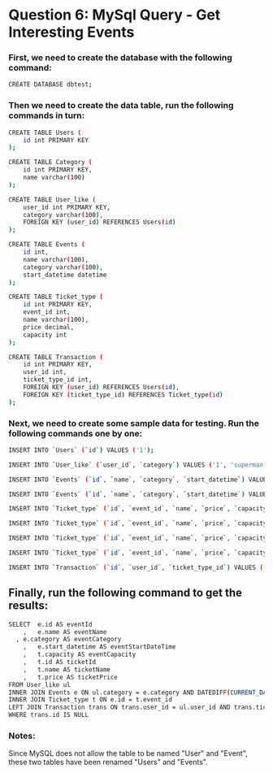 # Question 6: MySql Query - Get Interesting Events

### First, we need to create the database with the following command:

```sh
CREATE DATABASE dbtest;
```

### Then we need to create the data table, run the following commands in turn:

```sh
CREATE TABLE Users (
    id int PRIMARY KEY
);

CREATE TABLE Category (
    id int PRIMARY KEY,
    name varchar(100)
);

CREATE TABLE User_like (
    user_id int PRIMARY KEY,
    category varchar(100),
    FOREIGN KEY (user_id) REFERENCES Users(id)
);

CREATE TABLE Events (
    id int,
    name varchar(100),
    category varchar(100),
    start_datetime datetime
);

CREATE TABLE Ticket_type (
    id int PRIMARY KEY,
    event_id int,
    name varchar(100),
    price decimal,
    capacity int
);

CREATE TABLE Transaction (
    id int PRIMARY KEY,
    user_id int,
    ticket_type_id int,
    FOREIGN KEY (user_id) REFERENCES Users(id),
    FOREIGN KEY (ticket_type_id) REFERENCES Ticket_type(id)
);
```

### Next, we need to create some sample data for testing. Run the following commands one by one:

```sh
INSERT INTO `Users` (`id`) VALUES ('1');

INSERT INTO `User_like` (`user_id`, `category`) VALUES ('1', 'superman');

INSERT INTO `Events` (`id`, `name`, `category`, `start_datetime`) VALUES ('1', 'sale superman', 'superman', '2022-01-09 22:52:30');

INSERT INTO `Events` (`id`, `name`, `category`, `start_datetime`) VALUES ('2', 'sale superman', 'superman', '2021-11-09 22:52:30');

INSERT INTO `Ticket_type` (`id`, `event_id`, `name`, `price`, `capacity`) VALUES ('1', '1', 'notbuy', '1000', '1');

INSERT INTO `Ticket_type` (`id`, `event_id`, `name`, `price`, `capacity`) VALUES ('2', '1', 'buy', '1000', '1');

INSERT INTO `Ticket_type` (`id`, `event_id`, `name`, `price`, `capacity`) VALUES ('3', '2', 'buy', '1000', '1');

INSERT INTO `Ticket_type` (`id`, `event_id`, `name`, `price`, `capacity`) VALUES ('4', '2', 'notbuy', '1000', '1');

INSERT INTO `Transaction` (`id`, `user_id`, `ticket_type_id`) VALUES ('1', '1', '2');
```

## Finally, run the following command to get the results:

```sh
SELECT  e.id AS eventId
	,	e.name AS eventName
  ,	e.category AS eventCategory
	,	e.start_datetime AS eventStartDateTime
	,	t.capacity AS eventCapacity
	,	t.id AS ticketId
	,	t.name AS ticketName
	,	t.price AS ticketPrice
FROM User_like ul
INNER JOIN Events e ON ul.category = e.category AND DATEDIFF(CURRENT_DATE(), e.start_datetime) <= 60 
INNER JOIN Ticket_type t ON e.id = t.event_id
LEFT JOIN Transaction trans ON trans.user_id = ul.user_id AND trans.ticket_type_id = t.id
WHERE trans.id IS NULL
```

### Notes:
Since MySQL does not allow the table to be named "User" and "Event", these two tables have been renamed "Users" and "Events".